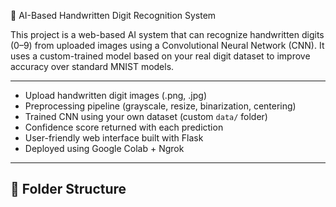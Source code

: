  🧠 AI-Based Handwritten Digit Recognition System

This project is a web-based AI system that can recognize handwritten digits (0–9) from uploaded images using a Convolutional Neural Network (CNN). It uses a custom-trained model based on your real digit dataset to improve accuracy over standard MNIST models.

---



- Upload handwritten digit images (.png, .jpg)
- Preprocessing pipeline (grayscale, resize, binarization, centering)
- Trained CNN using your own dataset (custom `data/` folder)
- Confidence score returned with each prediction
- User-friendly web interface built with Flask
- Deployed using Google Colab + Ngrok

---

## 📁 Folder Structure

